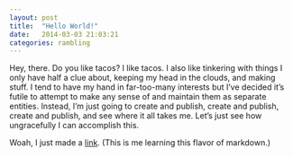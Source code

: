 ```yaml
---
layout: post
title:  "Hello World!"
date:   2014-03-03 21:03:21
categories: rambling
---
```


Hey, there. Do you like tacos? I like tacos. I also like tinkering with things I only have half a clue about, keeping my head in the clouds, and making stuff. I tend to have my hand in far-too-many interests but I&rsquo;ve decided it&rsquo;s futile to attempt to make any sense of and maintain them as separate entities. Instead, I&rsquo;m just going to create and publish, create and publish, create and publish, and see where it all takes me. Let&rsquo;s just see how ungracefully I can accomplish this.

Woah, I just made a [link][home]. (This is me learning this flavor of markdown.)

[home]: http://elladurham.com
